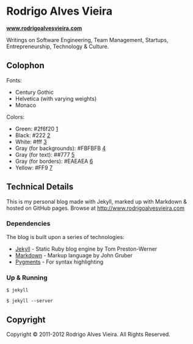 # Rodrigo Alves Vieira

**www.rodrigoalvesvieira.com**

Writings on Software Engineering, Team Management, Startups, Entrepreneurship, Technology & Culture.

## Colophon

Fonts:

  * Century Gothic
  * Helvetica (with varying weights)
  * Monaco

Colors:

  * Green: #2f6f20 [1]
  * Black: #222 [2]
  * White: #fff [3]
  * Gray (for backgrounds): #FBFBFB [4]
  * Gray (for text): ##777 [5]
  * Gray (for borders): #EAEAEA [6]
  * Yellow: #FF9 [7]

## Technical Details

This is my personal blog made with Jekyll, marked up with Markdown & hosted on GitHub pages. Browse at http://www.rodrigoalvesvieira.com

### Dependencies

The blog is built upon a series of technologies:

* [Jekyll] - Static Ruby blog engine by Tom Preston-Werner
* [Markdown] - Markup language by John Gruber
* [Pygments] - For syntax highlighting

### Up & Running

  `$ jekyll`

  `$ jekyll --server`

## Copyright

Copyright © 2011-2012 Rodrigo Alves Vieira. All Rights Reserved.

[1]: http://0to255.com/2F6F20
[2]: http://0to255.com/222
[3]: http://0to255.com/fff
[4]: http://0to255.com/FBFBFB
[5]: http://0to255.com/777
[6]: http://0to255.com/EAEAEA
[7]: http://0to255.com/FF9
[Jekyll]: https://github.com/mojombo/jekyll
[Markdown]: http://daringfireball.net/projects/markdown/
[Pygments]: http://pygments.org/

